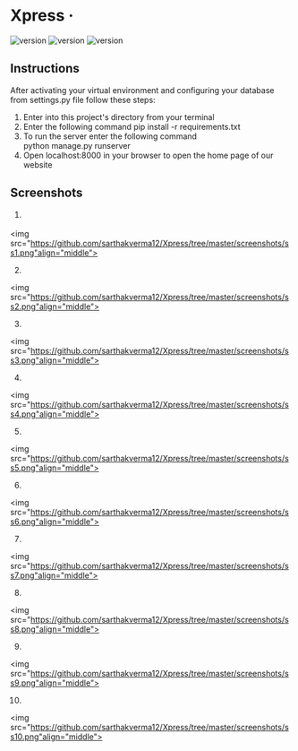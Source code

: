 # Xpress &middot;

![version](https://img.shields.io/badge/Django-092E20?style=for-the-badge&logo=django&logoColor=white)
![version](https://img.shields.io/badge/PostgreSQL-316192?style=for-the-badge&logo=postgresql&logoColor=white)
![version](https://img.shields.io/badge/Bootstrap-563D7C?style=for-the-badge&logo=bootstrap&logoColor=white)

## Instructions
After activating your virtual environment and configuring your database from settings.py file follow these steps:
1. Enter into this project's directory from your terminal
2. Enter the following command
        pip install -r requirements.txt
3. To run the server enter the following command\
        python manage.py runserver
4. Open localhost:8000 in your browser to open the home page of our website

## Screenshots

1. <p align="center">
  <img src="https://github.com/sarthakverma12/Xpress/tree/master/screenshots/ss1.png"align="middle">
   </p>

2. <p align="center">
  <img src="https://github.com/sarthakverma12/Xpress/tree/master/screenshots/ss2.png"align="middle">
   </p>

3. <p align="center">
  <img src="https://github.com/sarthakverma12/Xpress/tree/master/screenshots/ss3.png"align="middle">
   </p>

4. <p align="center">
  <img src="https://github.com/sarthakverma12/Xpress/tree/master/screenshots/ss4.png"align="middle">
   </p>

5. <p align="center">
  <img src="https://github.com/sarthakverma12/Xpress/tree/master/screenshots/ss5.png"align="middle">
   </p>

6. <p align="center">
  <img src="https://github.com/sarthakverma12/Xpress/tree/master/screenshots/ss6.png"align="middle">
   </p>

7. <p align="center">
  <img src="https://github.com/sarthakverma12/Xpress/tree/master/screenshots/ss7.png"align="middle">
   </p>

8. <p align="center">
  <img src="https://github.com/sarthakverma12/Xpress/tree/master/screenshots/ss8.png"align="middle">
   </p>

9. <p align="center">
  <img src="https://github.com/sarthakverma12/Xpress/tree/master/screenshots/ss9.png"align="middle">
   </p>

10. <p align="center">
  <img src="https://github.com/sarthakverma12/Xpress/tree/master/screenshots/ss10.png"align="middle">
   </p>
